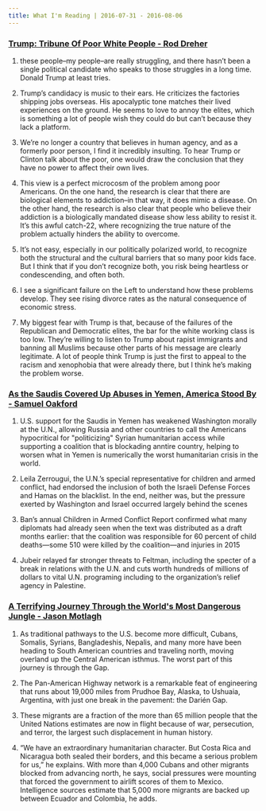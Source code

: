 ```yaml
---
title: What I'm Reading | 2016-07-31 - 2016-08-06
---
```


### [Trump: Tribune Of Poor White People - Rod Dreher](http://www.theamericanconservative.com/dreher/trump-us-politics-poor-whites/)

1. these people–my people–are really struggling, and there hasn’t been a single political candidate who speaks to those struggles in a long time.  Donald Trump at least tries.

2. Trump’s candidacy is music to their ears.  He criticizes the factories shipping jobs overseas.  His apocalyptic tone matches their lived experiences on the ground.  He seems to love to annoy the elites, which is something a lot of people wish they could do but can’t because they lack a platform.

3. We’re no longer a country that believes in human agency, and as a formerly poor person, I find it incredibly insulting.  To hear Trump or Clinton talk about the poor, one would draw the conclusion that they have no power to affect their own lives.

4. This view is a perfect microcosm of the problem among poor Americans.  On the one hand, the research is clear that there are biological elements to addiction–in that way, it does mimic a disease.  On the other hand, the research is also clear that people who believe their addiction is a biologically mandated disease show less ability to resist it.  It’s this awful catch-22, where recognizing the true nature of the problem actually hinders the ability to overcome.

5. It’s not easy, especially in our politically polarized world, to recognize both the structural and the cultural barriers that so many poor kids face.  But I think that if you don’t recognize both, you risk being heartless or condescending, and often both.

6. I see a significant failure on the Left to understand how these problems develop.  They see rising divorce rates as the natural consequence of economic stress.

7. My biggest fear with Trump is that, because of the failures of the Republican and Democratic elites, the bar for the white working class is too low.  They’re willing to listen to Trump about rapist immigrants and banning all Muslims because other parts of his message are clearly legitimate.  A lot of people think Trump is just the first to appeal to the racism and xenophobia that were already there, but I think he’s making the problem worse.

### [As the Saudis Covered Up Abuses in Yemen, America Stood By - Samuel Oakford](http://www.politico.com/magazine/story/2016/07/saudi-arabia-yemen-russia-syria-foreign-policy-united-nations-blackmail-214124)

1. U.S. support for the Saudis in Yemen has weakened Washington morally at the U.N., allowing Russia and other countries to call the Americans hypocritical for "politicizing" Syrian humanitarian access while supporting a coalition that is blockading anntire country, helping to worsen what in Yemen is numerically the worst humanitarian crisis in the world.

2. Leila Zerrougui, the U.N.’s special representative for children and armed conflict, had endorsed the inclusion of both the Israeli Defense Forces and Hamas on the blacklist. In the end, neither was, but the pressure exerted by Washington and Israel occurred largely behind the scenes

3. Ban’s annual Children in Armed Conflict Report confirmed what many diplomats had already seen when the text was distributed as a draft months earlier: that the coalition was responsible for 60 percent of child deaths—some 510 were killed by the coalition—and injuries in 2015

4. Jubeir relayed far stronger threats to Feltman, including the specter of a break in relations with the U.N. and cuts worth hundreds of millions of dollars to vital U.N. programing including to the organization’s relief agency in Palestine.

### [A Terrifying Journey Through the World's Most Dangerous Jungle - Jason Motlagh](http://www.outsideonline.com/2098801/skull-stake-darien-gap)

1. As traditional pathways to the U.S. become more difficult, Cubans, Somalis, Syrians, Bangladeshis, Nepalis, and many more have been heading to South American countries and traveling north, moving overland up the Central American isthmus. The worst part of this journey is through the Gap.

2. The Pan-American Highway network is a remarkable feat of engineering that runs about 19,000 miles from Prudhoe Bay, Alaska, to Ushuaia, Argentina, with just one break in the pavement: the Darién Gap.

3. These migrants are a fraction of the more than 65 million people that the United Nations estimates are now in flight because of war, persecution, and terror, the largest such displacement in human history.

4. “We have an extraordinary humanitarian character. But Costa Rica and Nicaragua both sealed their borders, and this became a serious problem for us,” he explains. With more than 4,000 Cubans and other migrants blocked from advancing north, he says, social pressures were mounting that forced the government to airlift scores of them to Mexico. Intelligence sources estimate that 5,000 more migrants are backed up between Ecuador and Colombia, he adds.

